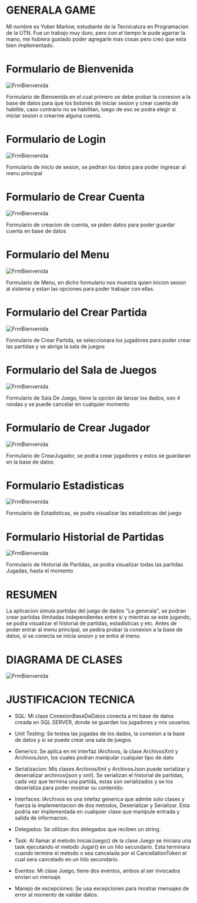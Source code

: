 # GENERALA GAME
Mi nombre es Yober Marlow, estudiante de la Tecnicatura en 
Programacion de la UTN. Fue un trabajo muy duro, pero con el tiempo le pude agarrar la mano, me hubiera gustado
poder agregarle mas cosas pero creo que esta bien implementado.
# Formulario de Bienvenida
![FrmBienvenida](./Imagenes/FrmBienvenida.png)

Formulario de Bienvenida en el cual primero se debe probar la conexion a la base de datos para que los botones de iniciar sesion y crear cuenta de habilite, caso contrario no se habilitan,
luego de eso se podra elegir si iniciar sesion o crearme alguna cuenta.

 # Formulario de Login
![FrmBienvenida](./Imagenes/FrmLogin.png)

Formulario de inicio de sesion, se pediran los datos para poder ingresar al menu principal

 # Formulario de Crear Cuenta
![FrmBienvenida](./Imagenes/FrmCrearCuenta.png)

Formulario de creacion de cuenta, se piden datos para poder guardar cuenta en base de datos

 # Formulario del Menu
![FrmBienvenida](./Imagenes/FrmMenu.png)

Formulario de Menu, en dicho formulario nos muestra quien inicion sesion al sistema y estan las opciones para poder trabajar con ellas.

 # Formulario del Crear Partida
![FrmBienvenida](./Imagenes/FrmSeleccionarJugadores.png)

Formulario de Crear Partida, se seleccionara los jugadores para poder crear las partidas y se abriga la sala de juegos

 # Formulario del Sala de Juegos
![FrmBienvenida](./Imagenes/FrmSalaDeJuego.png)

Formulario de Sala De Juego, tiene la opcion de lanzar los dados, son 4 rondas y se puede cancelar en cualquier momento


 # Formulario de Crear Jugador
![FrmBienvenida](./Imagenes/FrmCrearJugador.png)

Formulario de CrearJugador, se podra crear jugadores y estos se guardaran en la base de datos

 # Formulario Estadisticas
![FrmBienvenida](./Imagenes/FrmEstadisticas.png)

Formulario de Estadisticas, se podra visualizar las estadisticas del juego

 # Formulario Historial de Partidas
![FrmBienvenida](./Imagenes/FrmHitorial.png)

Formulario de Historial de Partidas, se podra visualizar todas las partidas Jugadas, hasta el momento

# RESUMEN

La aplicacion simula partidas del juego de dados "La generala", se podran crear partidas ilimitadas independientes entre si y mientras se este jugando, se podra visualizar el historial de partidas, estadisticas y etc.
Antes de poder entrar al menu principal, se pedira probar la conexion a la base de datos, si se conecta se inicia sesion y se entra al menu.

# DIAGRAMA DE CLASES

![FrmBienvenida](./Imagenes/DiagramaDeClases.png)

# JUSTIFICACION TECNICA

- SQL: Mi clase ConexionBaseDeDatos conecta a mi base de datos creada en SQL SERVER, donde se guardan los jugadores y mis usuarios.

- Unit Testing: Se testea las jugadas de los dados, la conexion a la base de datos y si se puede crear una sala de juegos.
-  Generics: Se aplica en mi interfaz IArchivos, la clase ArchivosXml y ArchivosJson, los cuales podran manipular cualquier tipo de dato
- Serializacion: Mis clases ArchivosXml y ArchivosJson puede serializar y deserializar archivos(json y xml). Se serializan el historial de partidas, cada vez que termina una partida, estas son serializados y se los deserializa para poder mostrar su contenido.
- Interfaces: IArchivos es una intefaz generica que admite solo clases y fuerza la implementacion de dos metodos, Deserializar y Serializar. Esta podria ser implementada en cualquier clase que manipule entrada y salida de informacion.
- Delegados: Se utilizan dos delegados que reciben un string.
- Task: Al llamar al metodo IniciarJuego() de la clase Juego se iniciara una task ejecutando el metodo Jugar() en un hilo secundario. Esta terminara cuando termine el metodo o sea cancelada por el CancellationToken el cual sera cancelado en un hilo secundario.
- Eventos: Mi clase Juego, tiene dos eventos, ambos al ser invocados envian un mensaje.
- Manejo de excepciones: Se usa excepciones para mostrar mensajes de error al momento de validar datos.









